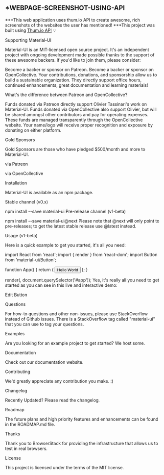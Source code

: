 ## *WEBPAGE-SCREENSHOT-USING-API 


***This web application uses thum.io API to create awesome, rich screenshots of the websites the user has mentioned!
***This project was built using [Thum.io API](https://www.thum.io/) :bulb:

Supporting Material-UI

Material-UI is an MIT-licensed open source project. It's an independent project with ongoing development made possible thanks to the support of these awesome backers. If you'd like to join them, please consider:

Become a backer or sponsor on Patreon.
Become a backer or sponsor on OpenCollective.
Your contributions, donations, and sponsorship allow us to build a sustainable organization. They directly support office hours, continued enhancements, great documentation and learning materials!

What's the difference between Patreon and OpenCollective?

Funds donated via Patreon directly support Olivier Tassinari's work on Material-UI. Funds donated via OpenCollective also support Olivier, but will be shared amongst other contributors and pay for operating expenses. These funds are managed transparently through the OpenCollective website. Your name/logo will receive proper recognition and exposure by donating on either platform.

Gold Sponsors

Gold Sponsors are those who have pledged $500/month and more to Material-UI.

via Patreon

via OpenCollective

         

Installation

Material-UI is available as an npm package.

Stable channel (v0.x)

npm install --save material-ui
Pre-release channel (v1-beta)

npm install --save material-ui@next
Please note that @next will only point to pre-releases; to get the latest stable release use @latest instead.

Usage (v1-beta)

Here is a quick example to get you started, it's all you need:

import React from 'react';
import { render } from 'react-dom';
import Button from 'material-ui/Button';

function App() {
  return (
    <Button>
      Hello World
    </Button>
  );
}

render(<App />, document.querySelector('#app'));
Yes, it's really all you need to get started as you can see in this live and interactive demo:

Edit Button

Questions

For how-to questions and other non-issues, please use StackOverflow instead of Github issues. There is a StackOverflow tag called "material-ui" that you can use to tag your questions.

Examples

Are you looking for an example project to get started? We host some.

Documentation

Check out our documentation website.

Contributing

We'd greatly appreciate any contribution you make. :)

Changelog

Recently Updated? Please read the changelog.

Roadmap

The future plans and high priority features and enhancements can be found in the ROADMAP.md file.

Thanks



Thank you to BrowserStack for providing the infrastructure that allows us to test in real browsers.

License

This project is licensed under the terms of the MIT license.
